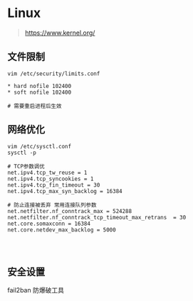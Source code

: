 # Linux

> https://www.kernel.org/


## 文件限制
```
vim /etc/security/limits.conf

* hard nofile 102400
* soft nofile 102400

# 需要重启进程后生效
```

## 网络优化
```
vim /etc/sysctl.conf
sysctl -p

# TCP参数调优
net.ipv4.tcp_tw_reuse = 1
net.ipv4.tcp_syncookies = 1 
net.ipv4.tcp_fin_timeout = 30
net.ipv4.tcp_max_syn_backlog = 16384

# 防止连接被丢弃 常用连接队列参数
net.netfilter.nf_conntrack_max = 524288 
net.netfilter.nf_conntrack_tcp_timeout_max_retrans  = 30
net.core.somaxconn = 16384
net.core.netdev_max_backlog = 5000




```

## 安全设置

fail2ban 防爆破工具